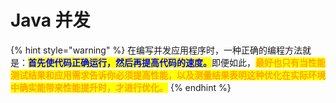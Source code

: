 # Java 并发

{% hint style="warning" %}
在编写并发应用程序时，一种正确的编程方法就是：<mark style="color:blue;">**首先使代码正确运行，然后再提高代码的速度。**</mark>即便如此，<mark style="color:orange;">**最好也只有当性能测试结果和应用需求告诉你必须提高性能，以及测量结果表明这种优化在实际环境中确实能带来性能提升时，才进行优化。**</mark>
{% endhint %}
